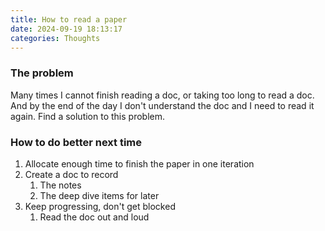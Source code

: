 ```yaml
---
title: How to read a paper
date: 2024-09-19 18:13:17
categories: Thoughts
---
```


### The problem

Many times I cannot finish reading a doc, or taking too long to read a doc. And by the end of the day I don't understand the doc and I need to read it again. Find a solution to this problem.

### How to do better next time

1. Allocate enough time to finish the paper in one iteration
1. Create a doc to record
    1. The notes
    1. The deep dive items for later
1. Keep progressing, don't get blocked
    1. Read the doc out and loud
